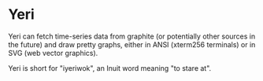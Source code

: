 
# Yeri

Yeri can fetch time-series data from graphite (or potentially other sources in the future) and draw pretty graphs, either in ANSI (xterm256 terminals) or in SVG (web vector graphics).

Yeri is short for "iyeriwok", an Inuit word meaning "to stare at".
